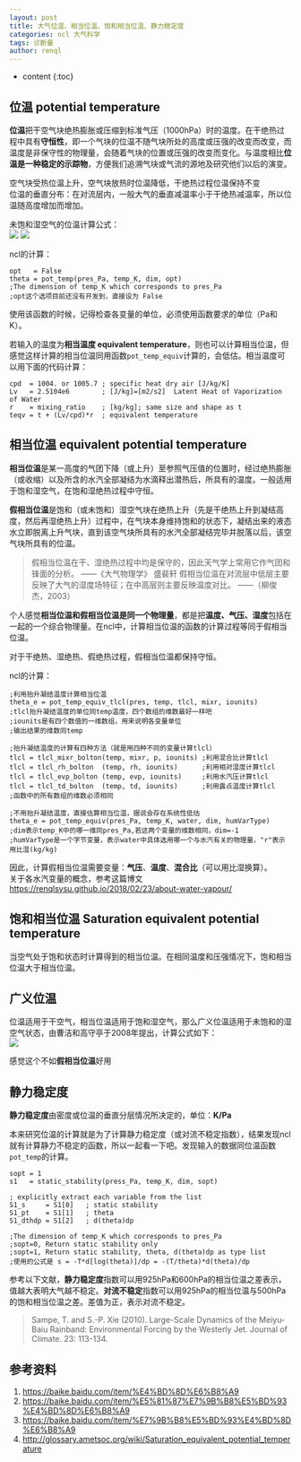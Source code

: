 ```yaml
---
layout: post
title: 大气位温、相当位温、饱和相当位温、静力稳定度
categories: ncl 大气科学
tags: 诊断量
author: renql
---
```


* content
{:toc}

## 位温 potential temperature ##
**位温**把干空气块绝热膨胀或压缩到标准气压（1000hPa）时的温度。在干绝热过程中具有**守恒性**，即一个气块的位温不随气块所处的高度或压强的改变而改变，而温度是非保守性的物理量，会随着气块的位置或压强的改变而变化。与温度相比**位温是一种稳定的示踪物**，方便我们追溯气块或气流的源地及研究他们以后的演变。

空气块受热位温上升，空气块放热时位温降低，干绝热过程位温保持不变  
位温的垂直分布：在对流层内，一般大气的垂直减温率小于干绝热减温率，所以位温随高度增加而增加。

未饱和湿空气的位温计算公式：  
![](https://gss3.bdstatic.com/7Po3dSag_xI4khGkpoWK1HF6hhy/baike/pic/item/a2cc7cd98d1001e9769209b0bc0e7bec55e797e6.jpg)
![](https://gss0.bdstatic.com/94o3dSag_xI4khGkpoWK1HF6hhy/baike/pic/item/79f0f736afc37931c2c29e96efc4b74542a911e2.jpg)

ncl的计算：
```
opt   = False
theta = pot_temp(pres_Pa, temp_K, dim, opt)
;The dimension of temp_K which corresponds to pres_Pa
;opt这个选项目前还没有开发到，直接设为 False
```
使用该函数的时候，记得检查各变量的单位，必须使用函数要求的单位（Pa和K）。

若输入的温度为**相当温度 equivalent temperature**，则也可以计算相当位温，但感觉这样计算的相当位温同用函数`pot_temp_equiv`计算的，会低估。相当温度可以用下面的代码计算：  
```
cpd  = 1004. or 1005.7 ; specific heat dry air [J/kg/K]
Lv   = 2.5104e6        ; [J/kg]=[m2/s2]  Latent Heat of Vaporization of Water
r    = mixing_ratio    ; [kg/kg]; same size and shape as t 
teqv = t + (Lv/cpd)*r  ; equivalent temperature 
```

## 相当位温 equivalent potential temperature ##
**相当位温**是某一高度的气团下降（或上升）至参照气压值的位置时，经过绝热膨胀（或收缩）以及所含的水汽全部凝结为水滴释出潜热后，所具有的温度。一般适用于饱和湿空气，在饱和湿绝热过程中守恒。

**假相当位温**是饱和（或未饱和）湿空气块在绝热上升（先是干绝热上升到凝结高度，然后再湿绝热上升）过程中，在气块本身维持饱和的状态下，凝结出来的液态水立即脱离上升气块，直到该空气块所具有的水汽全部凝结完毕并脱落以后，该空气块所具有的位温。 

> 假相当位温在干、湿绝热过程中均是保守的，因此天气学上常用它作气团和锋面的分析。 ——《大气物理学》 盛裴轩
> 假相当位温在对流层中低层主要反映了大气的湿度场特征；在中高层则主要反映温度对比。 ——（柳俊杰，2003）

个人感觉**相当位温和假相当位温是同一个物理量**，都是把**温度、气压、湿度**包括在一起的一个综合物理量。在ncl中，计算相当位温的函数的计算过程等同于假相当位温。

对于干绝热、湿绝热、假绝热过程，假相当位温都保持守恒。

ncl的计算：
```
;利用抬升凝结温度计算相当位温
theta_e = pot_temp_equiv_tlcl(pres, temp, tlcl, mixr, iounits)
;tlcl抬升凝结温度的单位同temp温度，四个数组的维数最好一样吧
;iounits是有四个数值的一维数组，用来说明各变量单位
;输出结果的维数同temp

;抬升凝结温度的计算有四种方法（就是用四种不同的变量计算tlcl）
tlcl = tlcl_mixr_bolton(temp, mixr, p, iounits) ;利用混合比计算tlcl
tlcl = tlcl_rh_bolton  (temp, rh, iounits)      ;利用相对湿度计算tlcl
tlcl = tlcl_evp_bolton (temp, evp, iounits)     ;利用水汽压计算tlcl
tlcl = tlcl_td_bolton  (temp, td, iounits)      ;利用露点温度计算tlcl
;函数中的所有数组的维数必须相同

;不用抬升凝结温度，直接估算相当位温，据说会存在系统性低估
theta_e = pot_temp_equiv(pres_Pa, temp_K, water, dim, humVarType)
;dim表示temp_K中的哪一维同pres_Pa,若这两个变量的维数相同，dim=-1
;humVarType是一个字节变量，表示water中具体选用哪一个与水汽有关的物理量，"r"表示用比湿(kg/kg)
```

因此，计算假相当位温需要变量：**气压**、**温度**、**混合比**（可以用比湿换算）。   
关于各水汽变量的概念，参考这篇博文 <a href="https://renqlsysu.github.io/2018/02/23/about-water-vapour/" target="_blank">https://renqlsysu.github.io/2018/02/23/about-water-vapour/</a>

## 饱和相当位温 Saturation equivalent potential temperature ##
当空气处于饱和状态时计算得到的相当位温。在相同温度和压强情况下，饱和相当位温大于相当位温。

## 广义位温 ##
位温适用于干空气，相当位温适用于饱和湿空气，那么广义位温适用于未饱和的湿空气状态，由曹洁和高守亭于2008年提出，计算公式如下：   
![](https://gss0.bdstatic.com/94o3dSag_xI4khGkpoWK1HF6hhy/baike/pic/item/cf1b9d16fdfaaf51a3dc8800885494eef01f7a55.jpg)

感觉这个不如**假相当位温**好用

## 静力稳定度 ##
**静力稳定度**由密度或位温的垂直分层情况所决定的，单位：**K/Pa**

本来研究位温的计算就是为了计算静力稳定度（或对流不稳定指数），结果发现ncl就有计算静力不稳定的函数，所以一起看一下吧。发现输入的数据同位温函数`pot_temp`的计算。
```
sopt = 1
s1   = static_stability(press_Pa, temp_K, dim, sopt)

; explicitly extract each variable from the list
S1_s     = S1[0]   ; static stability
S1_pt    = S1[1]   ; theta
S1_dthdp = S1[2]   ; d(theta)dp

;The dimension of temp_K which corresponds to pres_Pa
;sopt=0, Return static stability only
;sopt=1, Return static stability, theta, d(theta)dp as type list
;使用的公式是 s = -T*d[log(theta)]/dp = -(T/theta)*d(theta)/dp
```

参考以下文献，**静力稳定度**指数可以用925hPa和600hPa的相当位温之差表示，值越大表明大气越不稳定。**对流不稳定**指数可以用925hPa的相当位温与500hPa的饱和相当位温之差。差值为正，表示对流不稳定。  
> Sampe, T. and S.-P. Xie (2010). Large-Scale Dynamics of the Meiyu-Baiu Rainband: Environmental Forcing by the Westerly Jet. Journal of Climate. 23: 113-134.  

## 参考资料 ##
1. https://baike.baidu.com/item/%E4%BD%8D%E6%B8%A9  
2. https://baike.baidu.com/item/%E5%81%87%E7%9B%B8%E5%BD%93%E4%BD%8D%E6%B8%A9  
3. https://baike.baidu.com/item/%E7%9B%B8%E5%BD%93%E4%BD%8D%E6%B8%A9  
4. http://glossary.ametsoc.org/wiki/Saturation_equivalent_potential_temperature  
